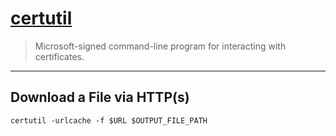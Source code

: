 # [certutil](https://docs.microsoft.com/en-us/windows-server/administration/windows-commands/certutil)

> Microsoft-signed command-line program for interacting with certificates.

---

## Download a File via HTTP(s)

```batch
certutil -urlcache -f $URL $OUTPUT_FILE_PATH
```
